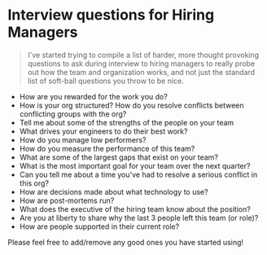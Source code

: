 # Interview questions for Hiring Managers

> I've started trying to compile a list of harder, more thought provoking questions to ask during interview to hiring managers to really probe out how the team and organization works, and not just the standard list of soft-ball questions you throw to be nice.


- How are you rewarded for the work you do?
- How is your org structured? How do you resolve conflicts between conflicting groups with the org?
- Tell me about some of the strengths of the people on your team
- What drives your engineers to do their best work?
- How do you manage low performers?
- How do you measure the performance of this team?
- What are some of the largest gaps that exist on your team?
- What is the most important goal for your team over the next quarter?
- Can you tell me about a time you've had to resolve a serious conflict in this org?
- How are decisions made about what technology to use?
- How are post-mortems run?
- What does the executive of the hiring team know about the position?
- Are you at liberty to share why the last 3 people left this team (or role)?
- How are people supported in their current role?

Please feel free to add/remove any good ones you have started using!

